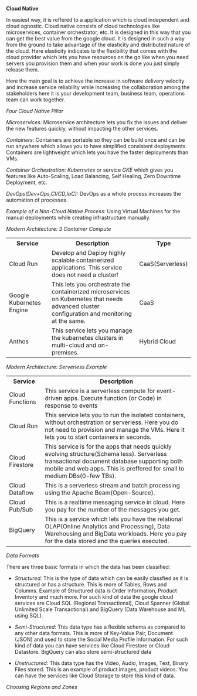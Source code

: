 **Cloud Native**

In easiest way, it is reffered to a application which is cloud independent and cloud agnostic. Cloud native consists of cloud technologies like microservices, container orchestrator, etc. It is designed in this way that you can get the best value from the google cloud. It is designed in such a way from the ground to take advantage of the elasticity and distributed nature of the cloud.
Here elasticity indicates to the flexibility that comes with the cloud provider which lets you have resources on the go like when you need servers you provision them and when your work is done you just simply release them.

Here the main goal is to achieve the increase in software delivery velocity and increase service reliability while increasing the collaboration among the stakeholders here it is your development team, business team, operations team can work together.

*Four Cloud Native Pillar*

*Microservices:* Microservice architecture lets you fix the issues and deliver the new features quickly, without impacting the other services.

*Containers:* Containers are portable so they can be build once and can be run anywhere which allows you to have simplified consistent deployments. Containers are lightweight which lets you have the faster deployments than VMs.

*Container Orchestration:* *Kubernetes* or service *GKE* which gives you features like Auto-Scaling, Load Balancing, Self Healing, Zero Downtime Deployment, etc.

*DevOps(Dev+Ops,CI/CD,IaC):* DevOps as a whole process increases the automation of processes.

*Example of a Non-Cloud Native Process:* Using Virtual Machines for the manual deployments while creating infrastructure manually.

*Modern Architecture: 3 Container Compute*

<table>
<tr>
<th>Service</th>
<th>Description</th>
<th>Type</th>
</tr>
<tr>
<td>Cloud Run</td>
<td>Develop and Deploy highly scalable containerized applications. This service does not need a cluster!</td>
<td>CaaS(Serverless)</td>
</tr>
<tr>
<td>Google Kubernetes Engine</td>
<td>This lets you orchestrate the containerized microservices on Kubernetes that needs advanced cluster configuration and monitoring at the same.</td>
<td>CaaS</td>
</tr>
<tr>
<td>Anthos</td>
<td>This service lets you manage the kubernetes clusters in multi-cloud and on-premises.</td>
<td>Hybrid Cloud</td>
</tr>
</table>

*Modern Architecture: Serverless Example*

<table>
<tr>
<th>Service</th>
<th>Description</th>
</tr>
<tr>
<td>Cloud Functions</td>
<td>This service is a serverless compute for event-driven apps. Execute function (or Code) in response to events</td>
</tr>
<tr>
<td>Cloud Run</td>
<td>This service lets you to run the isolated containers, without orchestration or serverless. Here you do not need to provision and manage the VMs. Here it lets you to start containers in seconds.</td>
</tr>
<tr>
<td>Cloud Firestore</td>
<td>This service is for the apps that needs quickly evolving structure(Schema less). Serverless transactional document database supporting both mobile and web apps. This is preffered for small to medium DBs(0-few TBs).</td>
</tr>
<tr>
<td>Cloud Dataflow</td>
<td>This is a serverless stream and batch processing using the Apache Beam(Open-Source).</td>
</tr>
<tr>
<td>Cloud Pub/Sub</td>
<td>This is a realtime messaging service in cloud. Here you pay for the number of the messages you get.</td>
</tr>
<tr>
<td>BigQuery</td>
<td>This is a service which lets you have the relational OLAP(Online Analytics and Processing), Data Warehousing and BigData workloads. Here you pay for the data stored and the queries executed.</td>
</tr>
</table>

*Data Formats*

There are three basic formats in which the data has been classified:

- *Structured:* This is the type of data which can be easily classfied as it is structured or has a structure. This is more of Tables, Rows and Columns. Example of Structured data is Order Information, Product Inventory and much more. For such kind of data the google cloud services are Cloud SQL (Regional Transactional), Cloud Spanner (Global Unlimited Scale Transactional) and BigQuery (Data Warehouse and ML using SQL).

- *Semi-Structured:* This data type has a flexible schema as compared to any other data formats. This is more of Key-Value Pair, Document (JSON) and used to store the Social Media Profile Information. For such kind of data you can have services like Cloud Firestore or Cloud Datastore. BigQuery can also store semi-structured data

- *Unstructured:* This data type has the Video, Audio, Images, Text, Binary Files stored. This is an example of product images, product videos. You can have the services like Cloud Storage to store this kind of data.

*Choosing Regions and Zones*

